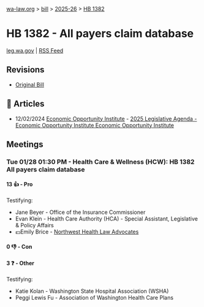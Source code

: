 [wa-law.org](/) > [bill](/bill/) > [2025-26](/bill/2025-26/) > [HB 1382](/bill/2025-26/hb/1382/)

# HB 1382 - All payers claim database
[leg.wa.gov](https://app.leg.wa.gov/billsummary?BillNumber=1382&Year=2025&Initiative=false) | [RSS Feed](./rss.xml)

## Revisions
* [Original Bill](1/)

## 📰 Articles
* 12/02/2024 [Economic Opportunity Institute](/org/economic_opportunity_institute/) - [2025 Legislative Agenda - Economic Opportunity Institute Economic Opportunity Institute](https://www.opportunityinstitute.org/current-projects__trashed/2025-legislative-agenda/#:~:text=House%20Bill%201382)

## Meetings
### Tue 01/28 01:30 PM - Health Care & Wellness (HCW): HB 1382 All payers claim database
#### 13 👍 - Pro
Testifying:
* Jane Beyer - Office of the Insurance Commissioner
* Evan Klein - Health Care Authority (HCA) - Special Assistant, Legislative & Policy Affairs
* 💵Emily Brice - [Northwest Health Law Advocates](/org/northwest_health_law_advocates/)

#### 0 👎 - Con

#### 3 ❓ - Other
Testifying:
* Katie Kolan - Washington State Hospital Association (WSHA)
* Peggi Lewis Fu - Association of Washington Health Care Plans
